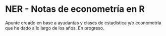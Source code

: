 # NER - Notas de econometría en R

Apunte creado en base a ayudantas y clases de estadística y/o econometría que he dado a lo largo de los años. En progreso.
